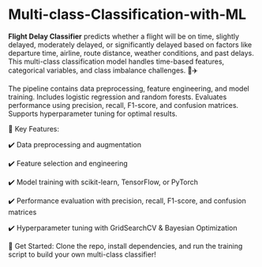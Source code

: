 # Multi-class-Classification-with-ML
**Flight Delay Classifier** predicts whether a flight will be on time, slightly delayed, moderately delayed, or significantly delayed based on factors like departure time, airline, route distance, weather conditions, and past delays. This multi-class classification model handles time-based features, categorical variables, and class imbalance challenges. 🚀✈️

The pipeline contains data preprocessing, feature engineering, and model training. Includes logistic regression and random forests. Evaluates performance using precision, recall, F1-score, and confusion matrices. Supports hyperparameter tuning for optimal results. 

🔹 Key Features:

✔️ Data preprocessing and augmentation

✔️ Feature selection and engineering

✔️ Model training with scikit-learn, TensorFlow, or PyTorch

✔️ Performance evaluation with precision, recall, F1-score, and confusion matrices

✔️ Hyperparameter tuning with GridSearchCV & Bayesian Optimization

🔹 Get Started:
Clone the repo, install dependencies, and run the training script to build your own multi-class classifier!
